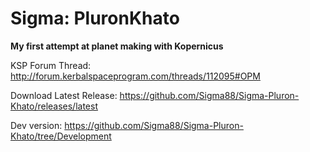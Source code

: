 # Sigma: PluronKhato

**My first attempt at planet making with Kopernicus**


KSP Forum Thread: http://forum.kerbalspaceprogram.com/threads/112095#OPM

Download Latest Release: https://github.com/Sigma88/Sigma-Pluron-Khato/releases/latest

Dev version: https://github.com/Sigma88/Sigma-Pluron-Khato/tree/Development
